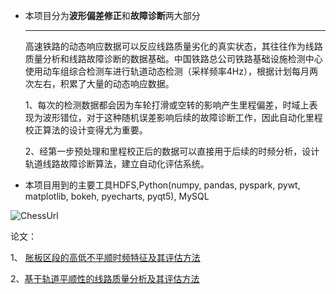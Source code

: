 * 本项目分为**波形偏差修正**和**故障诊断**两大部分

  ***

  ​		高速铁路的动态响应数据可以反应线路质量劣化的真实状态，其往往作为线路质量分析和线路故障诊断的数据基础。中国铁路总公司铁路基础设施检测中心使用动车组综合检测车进行轨道动态检测（采样频率4Hz），根据计划每月两次左右，积累了大量的动态响应数据。

  1、每次的检测数据都会因为车轮打滑或空转的影响产生里程偏差，时域上表现为波形错位，对于这种随机误差影响后续的故障诊断工作，因此自动化里程校正算法的设计变得尤为重要。

  2、经第一步预处理和里程校正后的数据可以直接用于后续的时频分析，设计轨道线路故障诊断算法，建立自动化评估系统。

* 本项目用到的主要工具HDFS,Python(numpy, pandas, pyspark, pywt, matplotlib, bokeh, pyecharts, pyqt5), MySQL

![ChessUrl](https://p78.f0.n0.cdn.getcloudapp.com/items/kpu8DDb9/46b5573c-9f4a-4808-841d-842a628052ae.gif?source=viewer&v=37018064ff3bcb7172e5457a4853ecc3)

论文：

1、 [胀板区段的高低不平顺时频特征及其评估方法](https://kns.cnki.net/kcms/detail/detail.aspx?dbcode=CJFD&dbname=CJFDLAST2020&filename=ZDCJ202013018&uniplatform=NZKPT&v=xXmWh5X0pLGxZCF98v-gzRD6RQ_NiqsVyj_ysvlP-nO0Jy4J0EOQDnAsOZedMmex)

2、[基于轨道平顺性的线路质量分析及其评估方法](https://kns.cnki.net/kcms/detail/detail.aspx?dbcode=CMFD&dbname=CMFD202101&filename=1021535038.nh&uniplatform=NZKPT&v=Hc041iUTCbhu5uqvunrcaLOu8HQ0YATwm4rRrq4mfYxyN0VuiW2BiFzGZIN5CGl2)
